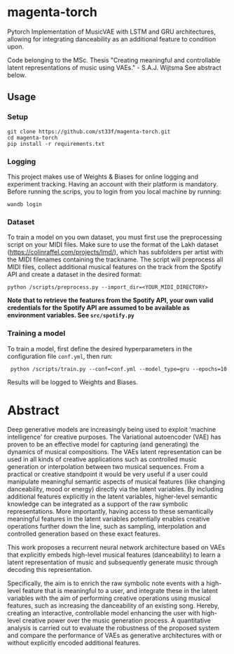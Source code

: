 # magenta-torch
Pytorch Implementation of MusicVAE with LSTM and GRU architectures, allowing for integrating danceability as an additional feature to condition upon. 

Code belonging to the MSc. Thesis "Creating meaningful and controllable latent representations of music using VAEs."  - S.A.J. Wijtsma
See abstract below. 

## Usage
### Setup
    git clone https://github.com/st33f/magenta-torch.git
    cd magenta-torch
    pip install -r requirements.txt

### Logging
This project makes use of Weights & Biases for online logging and experiment tracking. Having an account with their platform is mandatory. Before running the scrips, you to login from you local machine by running:
    
    wandb login

### Dataset
To train a model on you own dataset, you must first use the preprocessing script on your MIDI files. Make sure to use the format of the Lakh dataset (https://colinraffel.com/projects/lmd/), which has subfolders per artist with the MIDI filenames containing the trackname. The script will preprocess all MIDI files, collect additional musical features on the track from the Spotify API and create a dataset in the desired format:

    python /scripts/preprocess.py --import_dir=<YOUR_MIDI_DIRECTORY> 

__Note that to retrieve the features from the Spotify API, your own valid credentials for the Spotify API are assumed to be available as environment variables. See `src/spotify.py`__

### Training a model
To train a model, first define the desired hyperparameters in the configuration file `conf.yml`, then run:

     python /scripts/train.py --conf=conf.yml --model_type=gru --epochs=10 
     
Results will be logged to Weights and Biases. 

# Abstract
Deep generative models are increasingly being used to exploit 'machine intelligence' for creative purposes. The Variational autoencoder (VAE) has proven to be an effective model for capturing (and generating) the dynamics of musical compositions. The VAEs latent representation can be used in all kinds of creative applications such as controlled music generation or interpolation between two musical sequences.
From a practical or creative standpoint it would be very useful if a user could manipulate meaningful semantic aspects of musical features (like changing danceability, mood or energy) directly via the latent variables. By including additional features explicitly in the latent variables, higher-level semantic knowledge can be integrated as a support of the raw symbolic representations. More importantly, having access to these semantically meaningful features in the latent variables potentially enables creative operations further down the line, such as sampling, interpolation and controlled generation based on these exact features.

This work proposes a recurrent neural network architecture based on VAEs that explicitly embeds high-level musical features (danceability) to learn a latent representation of music and subsequently generate music through decoding this representation. 

Specifically, the aim is to enrich the raw symbolic note events with a high-level feature that is meaningful to a user, and integrate these in the latent variables with the aim of performing creative operations using musical features, such as increasing the danceability of an existing song. Hereby, creating an interactive, controllable model enhancing the user with high-level creative power over the music generation process. A quantitative analysis is carried out to evaluate the robustness of the proposed system and compare the performance of VAEs as generative architectures with or without explicitly encoded additional features. 
